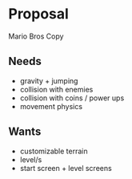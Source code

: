 # Proposal

Mario Bros Copy

## Needs
- gravity + jumping 
- collision with enemies
- collision with coins / power ups
- movement physics

## Wants
- customizable terrain
- level/s
- start screen + level screens
